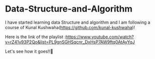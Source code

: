 # Data-Structure-and-Algorithm

I have started learning data Structure and algorithm and I am following a course of Kunal Kushwaha(https://github.com/kunal-kushwaha)!

Here is the link of the playlist :https://www.youtube.com/watch?v=rZ41y93P2Qo&list=PL9gnSGHSqcnr_DxHsP7AW9ftq0AtAyYqJ

Let's see how it goes!!🤟
